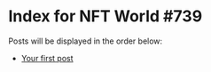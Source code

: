 # Index for NFT World #739
Posts will be displayed in the order below:

- [Your first post](./001-first.md)

